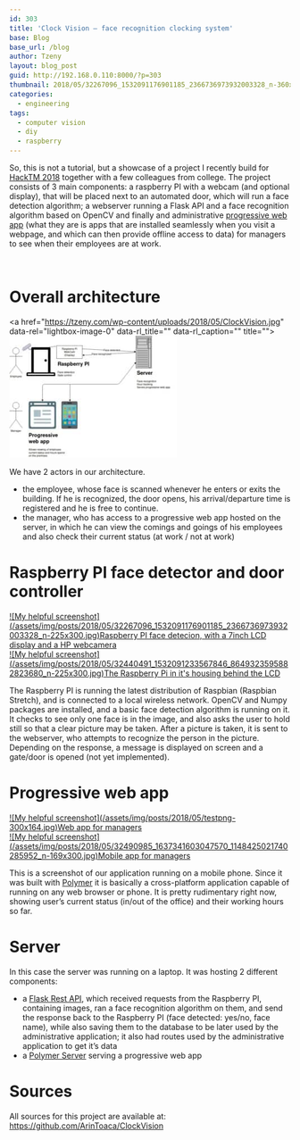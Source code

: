 ```yaml
---
id: 303
title: 'Clock Vision – face recognition clocking system'
base: Blog
base_url: /blog
author: Tzeny
layout: blog_post
guid: http://192.168.0.110:8000/?p=303
thumbnail: 2018/05/32267096_1532091176901185_2366736973932003328_n-360x210.jpg
categories:
  - engineering
tags:
  - computer vision
  - diy
  - raspberry
---
```

So, this is not a tutorial, but a showcase of a project I recently build for [HackTM 2018](https://hacktm.ro/) together with a few colleagues from college. The project consists of 3 main components: a raspberry PI with a webcam (and optional display), that will be placed next to an automated door, which will run a face detection algorithm; a webserver running a Flask API and a face recognition algorithm based on OpenCV and finally and administrative [progressive web app](https://developers.google.com/web/progressive-web-apps/) (what they are is apps that are installed seamlessly when you visit a webpage, and which can then provide offline access to data) for managers to see when their employees are at work.

 

# Overall architecture

<a href="https://tzeny.com/wp-content/uploads/2018/05/ClockVision.jpg" data-rel="lightbox-image-0" data-rl\_title="" data-rl\_caption="" title="">![My helpful screenshot](/assets/img/posts/2018/05/ClockVision-300x218.jpg)</a>

We have 2 actors in our architecture.

  * the employee, whose face is scanned whenever he enters or exits the building. If he is recognized, the door opens, his arrival/departure time is registered and he is free to continue.
  * the manager, who has access to a progressive web app hosted on the server, in which he can view the comings and goings of his employees and also check their current status (at work / not at work)

# Raspberry PI face detector and door controller

<div class="rl-gallery-container" id="rl-gallery-container-22" data-gallery_id="0"> <div class="rl-gallery rl-basicgrid-gallery " id="rl-gallery-22" data-gallery_no="22"> 

<div class="rl-gallery-item">
  <a href="https://tzeny.com/wp-content/uploads/2018/05/32267096_1532091176901185_2366736973932003328_n.jpg" title="Raspberry PI face detecion, with a 7inch LCD display and a HP webcamera" data-rl_title="Raspberry PI face detecion, with a 7inch LCD display and a HP webcamera" class="rl-gallery-link" data-rl_caption="" data-rel="lightbox-gallery-22">![My helpful screenshot](/assets/img/posts/2018/05/32267096_1532091176901185_2366736973932003328_n-225x300.jpg)<span class="rl-gallery-caption"><span class="rl-gallery-item-title">Raspberry PI face detecion, with a 7inch LCD display and a HP webcamera</span></span></a>
</div>

<div class="rl-gallery-item">
  <a href="https://tzeny.com/wp-content/uploads/2018/05/32440491_1532091233567846_8649323595882823680_n.jpg" title="The Raspberry Pi in it's housing behind the LCD" data-rl_title="The Raspberry Pi in it's housing behind the LCD" class="rl-gallery-link" data-rl_caption="" data-rel="lightbox-gallery-22">![My helpful screenshot](/assets/img/posts/2018/05/32440491_1532091233567846_8649323595882823680_n-225x300.jpg)<span class="rl-gallery-caption"><span class="rl-gallery-item-title">The Raspberry Pi in it's housing behind the LCD</span></span></a>
</div></div> </div>

The Raspberry PI is running the latest distribution of Raspbian (Raspbian Stretch), and is connected to a local wireless network. OpenCV and Numpy packages are installed, and a basic face detection algorithm is running on it. It checks to see only one face is in the image, and also asks the user to hold still so that a clear picture may be taken. After a picture is taken, it is sent to the webserver, who attempts to recognize the person in the picture. Depending on the response, a message is displayed on screen and a gate/door is opened (not yet implemented).

# Progressive web app

<div class="rl-gallery-container" id="rl-gallery-container-23" data-gallery_id="0"> <div class="rl-gallery rl-basicgrid-gallery " id="rl-gallery-23" data-gallery_no="23"> 

<div class="rl-gallery-item">
  <a href="https://tzeny.com/wp-content/uploads/2018/05/testpng.jpg" title="Web app for managers" data-rl_title="Web app for managers" class="rl-gallery-link" data-rl_caption="" data-rel="lightbox-gallery-23">![My helpful screenshot](/assets/img/posts/2018/05/testpng-300x164.jpg)<span class="rl-gallery-caption"><span class="rl-gallery-item-title">Web app for managers</span></span></a>
</div>

<div class="rl-gallery-item">
  <a href="https://tzeny.com/wp-content/uploads/2018/05/32490985_1637341603047570_1148425021740285952_n.jpg" title="Mobile app for managers" data-rl_title="Mobile app for managers" class="rl-gallery-link" data-rl_caption="" data-rel="lightbox-gallery-23">![My helpful screenshot](/assets/img/posts/2018/05/32490985_1637341603047570_1148425021740285952_n-169x300.jpg)<span class="rl-gallery-caption"><span class="rl-gallery-item-title">Mobile app for managers</span></span></a>
</div></div> </div>

This is a screenshot of our application running on a mobile phone. Since it was built with [Polymer](https://www.polymer-project.org/3.0/toolbox/) it is basically a cross-platform application capable of running on any web browser or phone. It is pretty rudimentary right now, showing user’s current status (in/out of the office) and their working hours so far.

# Server

In this case the server was running on a laptop. It was hosting 2 different components:

  * a [Flask Rest API](https://flask-restful.readthedocs.io/en/latest/), which received requests from the Raspberry PI, containing images, ran a face recognition algorithm on them, and send the response back to the Raspberry PI (face detected: yes/no, face name), while also saving them to the database to be later used by the administrative application; it also had routes used by the administrative application to get it’s data
  * a [Polymer Server](https://www.polymer-project.org/3.0/docs/about_30) serving a progressive web app

# 

# Sources

All sources for this project are available at: <https://github.com/ArinToaca/ClockVision>
